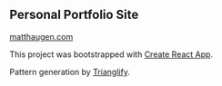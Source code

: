 ## Personal Portfolio Site

[matthaugen.com](http://www.matthaugen.com)

This project was bootstrapped with [Create React App](https://github.com/facebook/create-react-app).

Pattern generation by [Trianglify](https://github.com/qrohlf/trianglify).
